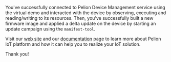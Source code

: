 You've successfully connected to Pelion Device Management service using the virtual demo and interacted with the device by observing, executing and reading/writing to its resources. Then, you've successfully built a new firmware image and applied a delta update on the device by starting an update campaign using the `manifest-tool`.

Visit our [web site](https://www.pelion.com) and our [documentation](https://www.pelion.com/docs/) page to learn more about Pelion IoT platform and how it can help you to realize your IoT solution.

Thank you!